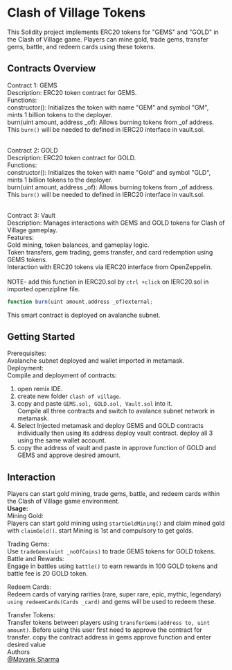 # Clash of Village Tokens
This Solidity project implements ERC20 tokens for "GEMS" and "GOLD" in the Clash of Village game. Players can mine gold, trade gems, transfer gems, battle, and redeem cards using these tokens.

## Contracts Overview

Contract 1: GEMS<br>
Description: ERC20 token contract for GEMS.<br>
Functions:<br>
constructor(): Initializes the token with name "GEM" and symbol "GM", mints 1 billion tokens to the deployer.<br>
burn(uint amount, address _of): Allows burning tokens from _of address. This ```burn()``` will be needed to defined in IERC20 interface in vault.sol.<br><br>

Contract 2: GOLD<br>
Description: ERC20 token contract for GOLD.<br>
Functions:<br>
constructor(): Initializes the token with name "Gold" and symbol "GLD", mints 1 billion tokens to the deployer.<br>
burn(uint amount, address _of): Allows burning tokens from _of address. This ```burn()``` will be needed to defined in IERC20 interface in vault.sol.<br><br>

Contract 3: Vault<br>
Description: Manages interactions with GEMS and GOLD tokens for Clash of Village gameplay.<br>
Features:<br>
Gold mining, token balances, and gameplay logic.<br>
Token transfers, gem trading, gems transfer, and card redemption using GEMS tokens.<br>
Interaction with ERC20 tokens via IERC20 interface from OpenZeppelin.<br><br>
NOTE- add this function in IERC20.sol by ```ctrl +click``` on IERC20.sol in imported openzipline file.
```javascript
function burn(uint amount,address _of)external;
```
This smart contract is deployed on avalanche subnet.

## Getting Started
Prerequisites:<br>
Avalanche subnet deployed and wallet imported in metamask.<br>
Deployment:<br>
Compile and deployment of contracts:<br>
1) open remix IDE.
2) create new folder ```clash of village```.
3) copy and paste ```GEMS.sol, GOLD.sol, Vault.sol``` into it.<br>
Compile all three contracts and switch to avalance subnet network in metamask.<br>
4) Select Injected metamask and deploy GEMS and GOLD contracts individually then using its address deploy vault contract. deploy all 3 using the same wallet account.
5) copy the address of vault and paste in approve function of GOLD and GEMS and approve desired amount.

## Interaction
Players can start gold mining, trade gems, battle, and redeem cards within the Clash of Village game environment.<br>
<b>Usage:</b><br>
Mining Gold:<br>
Players can start gold mining using ```startGoldMining()``` and claim mined gold with ```claimGold()```. start Mining is 1st and compulsory to get golds.<br>

Trading Gems:<br>
Use ```tradeGems(uint _noOfCoins)``` to trade GEMS tokens for GOLD tokens.<br>
Battle and Rewards:<br>
Engage in battles using ```battle()``` to earn rewards in 100 GOLD tokens and battle fee is 20 GOLD token.<br>

Redeem Cards:<br>
Redeem cards of varying rarities (rare, super rare, epic, mythic, legendary) ```using redeemCards(Cards _card)``` and gems will be used to redeem these.<br>

Transfer Tokens:<br>
Transfer tokens between players using ```transferGems(address to, uint amount)```. Before using this user first need to approve the contract for transfer. copy the contract address in gems approve function and enter desired value<br>
Authors<br>
[@Mayank Sharma](https://www.linkedin.com/in/mayank-sharma-078278243/)
